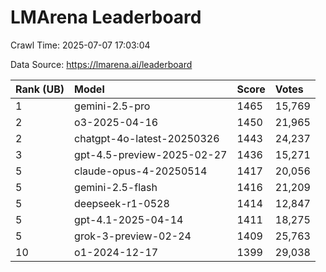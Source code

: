 # LMArena Leaderboard

Crawl Time: 2025-07-07 17:03:04

Data Source: https://lmarena.ai/leaderboard

| Rank (UB) | Model | Score | Votes |
| :--- | :--- | :--- | :--- |
| 1 | gemini-2.5-pro | 1465 | 15,769 |
| 2 | o3-2025-04-16 | 1450 | 21,965 |
| 2 | chatgpt-4o-latest-20250326 | 1443 | 24,237 |
| 3 | gpt-4.5-preview-2025-02-27 | 1436 | 15,271 |
| 5 | claude-opus-4-20250514 | 1417 | 20,056 |
| 5 | gemini-2.5-flash | 1416 | 21,209 |
| 5 | deepseek-r1-0528 | 1414 | 12,847 |
| 5 | gpt-4.1-2025-04-14 | 1411 | 18,275 |
| 5 | grok-3-preview-02-24 | 1409 | 25,763 |
| 10 | o1-2024-12-17 | 1399 | 29,038 |
